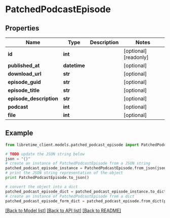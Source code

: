 # PatchedPodcastEpisode


## Properties
Name | Type | Description | Notes
------------ | ------------- | ------------- | -------------
**id** | **int** |  | [optional] [readonly] 
**published_at** | **datetime** |  | [optional] 
**download_url** | **str** |  | [optional] 
**episode_guid** | **str** |  | [optional] 
**episode_title** | **str** |  | [optional] 
**episode_description** | **str** |  | [optional] 
**podcast** | **int** |  | [optional] 
**file** | **int** |  | [optional] 

## Example

```python
from libretime_client.models.patched_podcast_episode import PatchedPodcastEpisode

# TODO update the JSON string below
json = "{}"
# create an instance of PatchedPodcastEpisode from a JSON string
patched_podcast_episode_instance = PatchedPodcastEpisode.from_json(json)
# print the JSON string representation of the object
print PatchedPodcastEpisode.to_json()

# convert the object into a dict
patched_podcast_episode_dict = patched_podcast_episode_instance.to_dict()
# create an instance of PatchedPodcastEpisode from a dict
patched_podcast_episode_form_dict = patched_podcast_episode.from_dict(patched_podcast_episode_dict)
```
[[Back to Model list]](../README.md#documentation-for-models) [[Back to API list]](../README.md#documentation-for-api-endpoints) [[Back to README]](../README.md)


